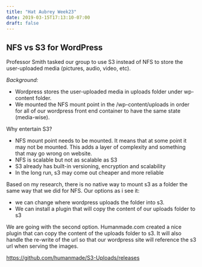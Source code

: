 ```yaml
---
title: "Hat Aubrey Week23"
date: 2019-03-15T17:13:10-07:00
draft: false
---
```

## NFS vs S3 for WordPress ##

Professor Smith tasked our group to use S3 instead of NFS to store the user-uploaded media (pictures, audio, video, etc). 

*Background:*  
- Wordpress stores the user-uploaded media in uploads folder under wp-content folder.
- We mounted the NFS mount point in the /wp-content/uploads in order for all of our wordpress front end container to have the same state (media-wise). 

Why entertain S3?  
- NFS mount point needs to be mounted. It means that at some point it may not be mounted. This adds a layer of complexity and something that may go wrong on website.
- NFS is scalable but not as scalable as S3
- S3 already has built-in versioning, encryption and scalability
- In the long run, s3 may come out cheaper and more reliable

Based on my research, there is no native way to mount s3 as a folder the same way that we did for NFS. Our options as i see it:  
- we can change where wordpress uploads the folder into s3.  
- We can install a plugin that will copy the content of our uploads folder to s3

We are going with the second option. Humanmade.com created a nice plugin that can copy the content of the uploads folder to s3. It will also handle the re-write of the url so that our wordpress site will reference the s3 url when serving the images.

https://github.com/humanmade/S3-Uploads/releases



